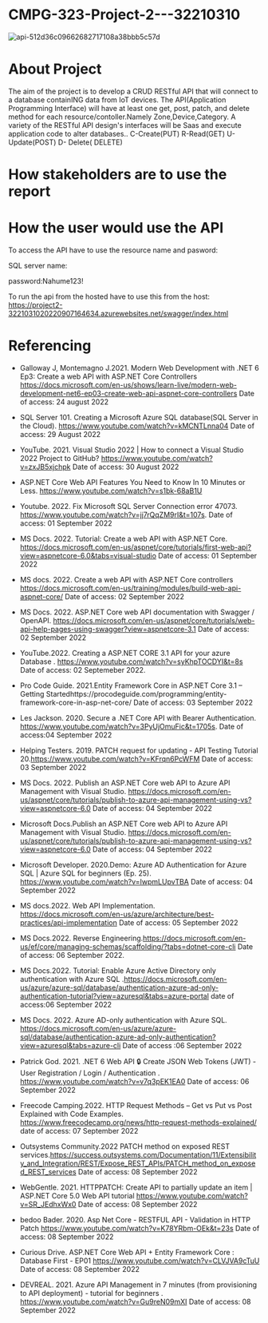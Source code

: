 # CMPG-323-Project-2---32210310
![api-512d36c09662682717108a38bbb5c57d](https://user-images.githubusercontent.com/38375869/186129418-4ea5a789-1a4f-49f9-b384-61a8c2ae4559.gif)
# About Project
The aim of the project is to develop a CRUD RESTful API that will connect to a database containING data from IoT devices. The API(Application Programming Interface) will have at least one get, post, patch, and delete method for each resource/contoller.Namely Zone,Device,Category. A variety of the RESTful API design's interfaces will be Saas and execute application code to alter databases..
C-Create(PUT) R-Read(GET) U-Update(POST) D- Delete( DELETE)
# How stakeholders are to use the report

# How the user would use the API
To access the API have to use the resource name and pasword:

SQL server name:

password:Nahume123!

To run the api from the hosted have to use this from the host: https://project2-3221031020220907164634.azurewebsites.net/swagger/index.html

# Referencing
- Galloway J, Montemagno J.2021. Modern Web Development with .NET 6 Ep3: Create a web API with ASP.NET Core Controllers https://docs.microsoft.com/en-us/shows/learn-live/modern-web-development-net6-ep03-create-web-api-aspnet-core-controllers Date of access: 24 august 2022
- SQL Server 101. Creating a Microsoft Azure SQL database(SQL Server in the Cloud). https://www.youtube.com/watch?v=kMCNTLnna04 Date of access: 29 August 2022
- YouTube. 2021. Visual Studio 2022 | How to connect a Visual Studio 2022 Project to GitHub? https://www.youtube.com/watch?v=zxJB5xjchpk Date of access: 30 August 2022
- ASP.NET Core Web API Features You Need to Know In 10 Minutes or Less. https://www.youtube.com/watch?v=s1bk-68aB1U

- Youtube. 2022. Fix Microsoft SQL Server Connection error 47073. https://www.youtube.com/watch?v=jj7rQqZM9rI&t=107s. Date of access: 01 September 2022
- MS Docs. 2022. Tutorial: Create a web API with ASP.NET Core. https://docs.microsoft.com/en-us/aspnet/core/tutorials/first-web-api?view=aspnetcore-6.0&tabs=visual-studio Date of access: 01 September 2022
 - MS docs. 2022. Create a web API with ASP.NET Core controllers https://docs.microsoft.com/en-us/training/modules/build-web-api-aspnet-core/ Date of access: 02 September 2022
 - MS Docs. 2022. ASP.NET Core web API documentation with Swagger / OpenAPI. https://docs.microsoft.com/en-us/aspnet/core/tutorials/web-api-help-pages-using-swagger?view=aspnetcore-3.1 Date of access: 02 September 2022
- YouTube.2022. Creating a ASP.NET CORE 3.1 API for your azure Database
. https://www.youtube.com/watch?v=syKhpTOCDYI&t=8s Date of access: 02 Septemeber 2022.
- Pro Code Guide. 2021.Entity Framework Core in ASP.NET Core 3.1 – Getting Startedhttps://procodeguide.com/programming/entity-framework-core-in-asp-net-core/ Date of access: 03 September 2022
- Les Jackson. 2020. Secure a .NET Core API with Bearer Authentication. https://www.youtube.com/watch?v=3PyUjOmuFic&t=1705s. Date of access:04 September 2022
- Helping Testers. 2019. PATCH request for updating - API Testing Tutorial 20.https://www.youtube.com/watch?v=KFrqn6PcWFM Date of access: 03 September 2022
- MS Docs. 2022. Publish an ASP.NET Core web API to Azure API Management with Visual Studio. https://docs.microsoft.com/en-us/aspnet/core/tutorials/publish-to-azure-api-management-using-vs?view=aspnetcore-6.0 Date of access: 04 September 2022
- Microsoft Docs.Publish an ASP.NET Core web API to Azure API Management with Visual Studio. https://docs.microsoft.com/en-us/aspnet/core/tutorials/publish-to-azure-api-management-using-vs?view=aspnetcore-6.0 Date of access: 04 September 2022
- Microsoft Developer. 2020.Demo: Azure AD Authentication for Azure SQL | Azure SQL for beginners (Ep. 25). https://www.youtube.com/watch?v=IwpmLUpvTBA Date of access: 04 September 2022
- MS docs.2022. Web API Implementation. https://docs.microsoft.com/en-us/azure/architecture/best-practices/api-implementation Date of access: 05 September 2022
- MS Docs.2022. Reverse Engineering.https://docs.microsoft.com/en-us/ef/core/managing-schemas/scaffolding/?tabs=dotnet-core-cli Date of access: 06 September 2022.
- MS Docs.2022. Tutorial: Enable Azure Active Directory only authentication with Azure SQL .https://docs.microsoft.com/en-us/azure/azure-sql/database/authentication-azure-ad-only-authentication-tutorial?view=azuresql&tabs=azure-portal date of access:06 September 2022
- MS Docs. 2022. Azure AD-only authentication with Azure SQL. https://docs.microsoft.com/en-us/azure/azure-sql/database/authentication-azure-ad-only-authentication?view=azuresql&tabs=azure-cli Date of access :06 September 2022
- Patrick God. 2021. .NET 6 Web API 🔒 Create JSON Web Tokens (JWT) - User Registration / Login / Authentication
. https://www.youtube.com/watch?v=v7q3pEK1EA0 Date of access: 06 September 2022
- Freecode Camping.2022. HTTP Request Methods – Get vs Put vs Post Explained with Code Examples. https://www.freecodecamp.org/news/http-request-methods-explained/ date of access: 07 September 2022
- Outsystems Community.2022 PATCH method on exposed REST services.https://success.outsystems.com/Documentation/11/Extensibility_and_Integration/REST/Expose_REST_APIs/PATCH_method_on_exposed_REST_services Date of access: 08 September 2022
 - WebGentle. 2021. HTTPPATCH: Create API to partially update an item | ASP.NET Core 5.0 Web API tutorial
https://www.youtube.com/watch?v=SR_JEdhxWx0 Date of access: 08 September 2022
- bedoo Bader. 2020. Asp Net Core - RESTFUL API - Validation in HTTP Patch
https://www.youtube.com/watch?v=K78YRbm-OEk&t=23s Date of access: 08 September 2022
- Curious Drive. ASP.NET Core Web API + Entity Framework Core : Database First - EP01
https://www.youtube.com/watch?v=CLVJVA9cTuU Date of access: 08 September 2022
- DEVREAL. 2021. Azure API Management in 7 minutes (from provisioning to API deployment) - tutorial for beginners
. https://www.youtube.com/watch?v=Gu9reN09mXI Date of access: 08 September 2022
